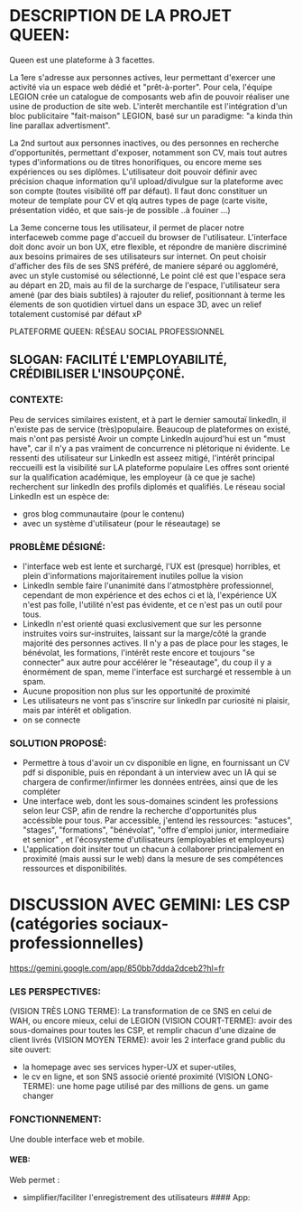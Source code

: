 # DESCRIPTION DE LA PROJET QUEEN:
Queen est une plateforme à 3 facettes.

La 1ere s'adresse aux personnes actives, leur permettant d'exercer une activité via un espace web dédié et "prêt-à-porter". 
Pour cela, l'équipe LEGION crée un catalogue de composants web afin de pouvoir réaliser une usine de production de site web. 
L'interêt merchantile est l'intégration d'un bloc publicitaire "fait-maison" LEGION, basé sur un paradigme: "a kinda thin line parallax advertisment".

La 2nd surtout aux personnes inactives, ou des personnes en recherche d'opportunités, permettant d'exposer, notamment son CV, mais tout autres types d'informations ou de titres honorifiques, ou encore meme ses expériences ou ses diplômes. 
L'utilisateur doit pouvoir définir avec précision chaque information qu'il upload/divulgue sur la plateforme avec son compte (toutes visibilité off par défaut).
Il faut donc constituer un moteur de template pour CV et qlq autres types de page (carte visite, présentation vidéo, et que sais-je de possible ..à fouiner ...)

La 3eme concerne tous les utilisateur, il permet de placer notre interfaceweb comme page d'accueil du browser de l'utilisateur.
L'interface doit donc avoir un bon UX, etre flexible, et répondre de manière discriminé aux besoins primaires de ses utilisateurs sur internet.
On peut choisir d'afficher des fils de ses SNS préféré, de maniere séparé ou aggloméré, avec un style customisé ou sélectionné, 
Le point clé est que l'espace sera au départ en 2D, mais au fil de la surcharge de l'espace, l'utilisateur sera amené (par des biais subtiles) à rajouter du relief, positionnant à terme les élements de son quotidien virtuel dans un espace 3D, avec un relief totalement customisé par défaut xP


PLATEFORME QUEEN: RÉSEAU SOCIAL PROFESSIONNEL

## SLOGAN: FACILITÉ L'EMPLOYABILITÉ, CRÉDIBILISER L'INSOUPÇONÉ.

### CONTEXTE: 
Peu de services similaires existent, et à part le dernier samoutaï linkedIn, il n'existe pas de service (très)populaire. Beaucoup de plateformes on existé, mais n'ont pas persisté
Avoir un compte LinkedIn aujourd'hui est un "must have", car il n'y a pas vraiment de concurrence ni plétorique ni évidente.
Le ressenti des utilisateur sur LinkedIn est asseez mitigé, l'intérêt principal reccueilli est la visibilité sur LA plateforme populaire
Les offres sont orienté sur la qualification académique, les employeur (à ce que je sache) recherchent sur linkedIn des profils diplomés et qualifiés.
Le réseau social LinkedIn est un espèce de:
- gros blog communautaire (pour le contenu)
- avec un système d'utilisateur (pour le réseautage) se


### PROBLÈME DÉSIGNÉ: 
- l'interface web est lente et surchargé, l'UX est (presque) horribles, et plein d'informations majoritairement inutiles pollue la vision
- LinkedIn semble faire l'unanimité dans l'atmostphère professionnel, cependant de mon expérience et des echos ci et là, l'expérience UX n'est pas folle, l'utilité n'est pas évidente, et ce n'est pas un outil pour tous.
- LinkedIn n'est orienté quasi exclusivement que sur les personne instruites voirs sur-instruites, laissant sur la marge/côté la grande majorité des personnes actives. 
Il n'y a pas de place pour les stages, le bénévolat, les formations, l'intérêt reste encore et toujours "se connecter" aux autre pour accélérer le "réseautage", du coup il y a énormément de span, meme l'interface est surchargé et ressemble à un spam.
- Aucune proposition non plus sur les opportunité de proximité
- Les utilisateurs ne vont pas s'inscrire sur linkedIn par curiosité ni plaisir, mais par intérêt et obligation.
- on se connecte


### SOLUTION PROPOSÉ:
- Permettre à tous d'avoir un cv disponible en ligne, en fournissant un CV pdf si disponible, puis en répondant à un interview avec un IA qui se chargera de confirmer/infirmer les données entrées, ainsi que de les compléter
- Une interface web, dont les sous-domaines scindent les professions selon leur CSP, afin de rendre la recherche d'opportunités plus accéssible pour tous. Par accessible, j'entend les ressources: "astuces", "stages", "formations", "bénévolat", "offre d'emploi junior, intermediaire et senior" , et l'écosysteme d'utilisateurs (employables et employeurs)
- L'application doit insiter tout un chacun à collaborer principalement en proximité (mais aussi sur le web) dans la mesure de ses compétences ressources et disponibilités.


# DISCUSSION AVEC GEMINI: LES CSP (catégories sociaux-professionnelles)
https://gemini.google.com/app/850bb7ddda2dceb2?hl=fr



### LES PERSPECTIVES: 
(VISION TRÈS LONG TERME): La transformation de ce SNS en celui de WAH, ou encore mieux, celui de LEGION 
(VISION COURT-TERME): avoir des sous-domaines pour toutes les CSP, et remplir chacun d'une dizaine de client livrés
(VISION MOYEN TERME): avoir les 2 interface grand public du site ouvert: 
- la homepage avec ses services hyper-UX et super-utiles, 
- le cv en ligne, et son SNS associé orienté proximité 
(VISION LONG-TERME): une home page utilisé par des millions de gens. un game changer


### FONCTIONNEMENT: 
Une double interface web et mobile.
#### WEB: 
Web permet :
- simplifier/faciliter l'enregistrement des utilisateurs
#### App: 
